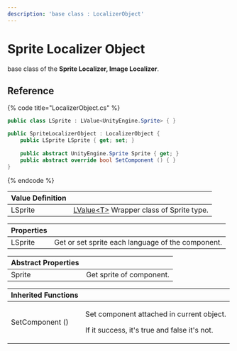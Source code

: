 ```yaml
---
description: 'base class : LocalizerObject'
---
```


# Sprite Localizer Object

base class of the **Sprite Localizer, Image Localizer**.

## Reference

{% code title="LocalizerObject.cs" %}
```csharp
public class LSprite : LValue<UnityEngine.Sprite> { }

public SpriteLocalizerObject : LocalizerObject {
    public LSprite LSprite { get; set; }
    
    public abstract UnityEngine.Sprite Sprite { get; }
    public abstract override bool SetComponent () { }
}
```
{% endcode %}

| Value Definition |  |
| :--- | :--- |
| LSprite | [LValue&lt;T&gt;](../../../lvalue/lvalue-type.md) Wrapper class of Sprite type. |

| **Properties** |  |
| :--- | :--- |
| LSprite | Get or set sprite each language of the component. |

| Abstract Properties |  |
| :--- | :--- |
| Sprite | Get sprite of component. |

<table>
  <thead>
    <tr>
      <th style="text-align:left">Inherited Functions</th>
      <th style="text-align:left"></th>
    </tr>
  </thead>
  <tbody>
    <tr>
      <td style="text-align:left">SetComponent ()</td>
      <td style="text-align:left">
        <p>Set component attached in current object.</p>
        <p>If it success, it&apos;s true and false it&apos;s not.</p>
      </td>
    </tr>
  </tbody>
</table>



